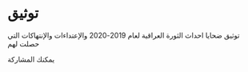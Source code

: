 # توثيق
توثيق ضحايا احداث الثورة العراقية لعام 2019-2020 والإعتداءات والإنتهاكات التي حصلت لهم

يمكنك المشاركة 


